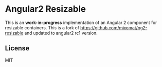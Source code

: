 # Angular2 Resizable
This is an **work-in-progress** implementation of an Angular 2 component for resizable containers.
This is a fork of https://github.com/mixomat/ng2-resizable and updated to angular2 rc1 version. 


## License

MIT